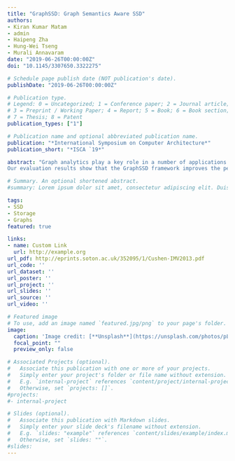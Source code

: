 ```yaml
---
title: "GraphSSD: Graph Semantics Aware SSD"
authors:
- Kiran Kumar Matam
- admin
- Haipeng Zha
- Hung-Wei Tseng
- Murali Annavaram
date: "2019-06-26T00:00:00Z"
doi: "10.1145/3307650.3322275"

# Schedule page publish date (NOT publication's date).
publishDate: "2019-06-26T00:00:00Z"

# Publication type.
# Legend: 0 = Uncategorized; 1 = Conference paper; 2 = Journal article;
# 3 = Preprint / Working Paper; 4 = Report; 5 = Book; 6 = Book section;
# 7 = Thesis; 8 = Patent
publication_types: ["1"]

# Publication name and optional abbreviated publication name.
publication: "*International Symposium on Computer Architecture*"
publication_short: "*ISCA `19*"

abstract: "Graph analytics play a key role in a number of applications such as social networks, drug discovery, and recommendation systems. Given the large size of graphs that may exceed the capacity of the main memory, application performance is bounded by storage access time. Out-of-core graph processing frameworks try to tackle this storage access bottleneck through techniques such as graph sharding, and sub-graph partitioning. Even with these techniques, the need to access data across different graph shards or sub-graphs causes storage systems to become a significant performance hurdle. In this paper, we propose a graph semantic aware solid state drive (SSD) framework, called GraphSSD, which is a full system solution for storing, accessing, and performing graph analytics on SSDs. Rather than treating storage as a collection of blocks, GraphSSD considers graph structure while deciding on graph layout, access, and update mechanisms. GraphSSD replaces the conventional logical to physical page mapping mechanism in an SSD with a novel vertex-to-page mapping scheme and exploits the detailed knowledge of the flash properties to minimize page accesses. GraphSSD also supports efficient graph updates (vertex and edge modifications) by minimizing unnecessary page movement overheads. GraphSSD provides a simple programming interface that enables application developers to access graphs as native data in their applications, thereby simplifying the code development. It also augments the NVMe (non-volatile memory express) interface with a minimal set of changes to map the graph access APIs to appropriate storage access mechanisms. 
Our evaluation results show that the GraphSSD framework improves the performance by up to 1.85 × for the basic graph data fetch functions and on average 1.40×, 1.42×, 1.60×, 1.56×, and 1.29× for the widely used breadth-first search, connected components, random-walk, maximal independent set, and page rank applications, respectively."

# Summary. An optional shortened abstract.
#summary: Lorem ipsum dolor sit amet, consectetur adipiscing elit. Duis posuere tellus ac #convallis placerat. Proin tincidunt magna sed ex sollicitudin condimentum.

tags:
- SSD
- Storage
- Graphs
featured: true

links:
- name: Custom Link
  url: http://example.org
url_pdf: http://eprints.soton.ac.uk/352095/1/Cushen-IMV2013.pdf
url_code: ''
url_dataset: ''
url_poster: ''
url_project: ''
url_slides: ''
url_source: ''
url_video: ''

# Featured image
# To use, add an image named `featured.jpg/png` to your page's folder. 
image:
  caption: 'Image credit: [**Unsplash**](https://unsplash.com/photos/pLCdAaMFLTE)'
  focal_point: ""
  preview_only: false

# Associated Projects (optional).
#   Associate this publication with one or more of your projects.
#   Simply enter your project's folder or file name without extension.
#   E.g. `internal-project` references `content/project/internal-project/index.md`.
#   Otherwise, set `projects: []`.
#projects:
#- internal-project

# Slides (optional).
#   Associate this publication with Markdown slides.
#   Simply enter your slide deck's filename without extension.
#   E.g. `slides: "example"` references `content/slides/example/index.md`.
#   Otherwise, set `slides: ""`.
#slides:
---
```

